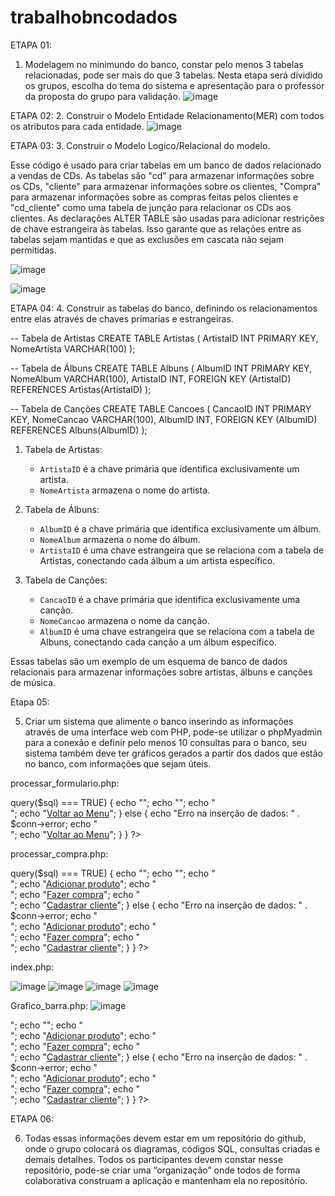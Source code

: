 # trabalhobncodados

ETAPA 01:
1. Modelagem no minimundo do banco, constar pelo menos 3 tabelas relacionadas,
pode ser mais do que 3 tabelas. Nesta etapa será dividido os grupos, escolha do
tema do sistema e apresentação para o professor da proposta do grupo para
validação.
![image](https://github.com/Ericaoliveira12/trabalhobncodados/assets/111866617/e2bf77c6-2888-4cc6-a568-ef100843f711)

ETAPA 02:
2. Construir o Modelo Entidade Relacionamento(MER) com todos os atributos para
cada entidade.
![image](https://github.com/Ericaoliveira12/trabalhobncodados/assets/111866617/ed6cc55f-3bdc-4118-aeb8-ac5d75c1bda1)

ETAPA 03:
3. Construir o Modelo Logico/Relacional do modelo.

Esse código é usado para criar tabelas em um banco de dados relacionado a vendas de CDs. As tabelas são "cd" para armazenar informações sobre os CDs, "cliente" para armazenar informações sobre os clientes, "Compra" para armazenar informações sobre as compras feitas pelos clientes e "cd_cliente" como uma tabela de junção para relacionar os CDs aos clientes. As declarações ALTER TABLE são usadas para adicionar restrições de chave estrangeira às tabelas. Isso garante que as relações entre as tabelas sejam mantidas e que as exclusões em cascata não sejam permitidas.

![image](https://github.com/Ericaoliveira12/trabalhobncodados/assets/111866617/1fb7bcf6-b388-4761-acd5-572c28e02078)

![image](https://github.com/Ericaoliveira12/trabalhobncodados/assets/111866617/e2480c0a-7505-4889-818a-138be8c36e99)

ETAPA 04:
4. Construir as tabelas do banco, definindo os relacionamentos entre elas através de
chaves primarias e estrangeiras.

-- Tabela de Artistas
CREATE TABLE Artistas (
    ArtistaID INT PRIMARY KEY,
    NomeArtista VARCHAR(100)
);

-- Tabela de Álbuns
CREATE TABLE Albuns (
    AlbumID INT PRIMARY KEY,
    NomeAlbum VARCHAR(100),
    ArtistaID INT,
    FOREIGN KEY (ArtistaID) REFERENCES Artistas(ArtistaID)
);

-- Tabela de Canções
CREATE TABLE Cancoes (
    CancaoID INT PRIMARY KEY,
    NomeCancao VARCHAR(100),
    AlbumID INT,
    FOREIGN KEY (AlbumID) REFERENCES Albuns(AlbumID)
);

1. Tabela de Artistas:
   - `ArtistaID` é a chave primária que identifica exclusivamente um artista.
   - `NomeArtista` armazena o nome do artista.

2. Tabela de Álbuns:
   - `AlbumID` é a chave primária que identifica exclusivamente um álbum.
   - `NomeAlbum` armazena o nome do álbum.
   - `ArtistaID` é uma chave estrangeira que se relaciona com a tabela de Artistas, conectando cada álbum a um artista específico.

3. Tabela de Canções:
   - `CancaoID` é a chave primária que identifica exclusivamente uma canção.
   - `NomeCancao` armazena o nome da canção.
   - `AlbumID` é uma chave estrangeira que se relaciona com a tabela de Albuns, conectando cada canção a um álbum específico.

Essas tabelas são um exemplo de um esquema de banco de dados relacionais para armazenar informações sobre artistas, álbuns e canções de música.

Etapa 05:

5. Criar um sistema que alimente o banco inserindo as informações através de uma
interface web com PHP, pode-se utilizar o phpMyadmin para a conexão e definir
pelo menos 10 consultas para o banco, seu sistema também deve ter gráficos
gerados a partir dos dados que estão no banco, com informações que sejam úteis.

processar_formulario.php:

<?php
include("config.php"); // Inclui o arquivo de configuração

if ($_SERVER["REQUEST_METHOD"] == "POST") {
    $titulo = $_POST["titulo"];
    $artista = $_POST["artista"];
    $genero = $_POST["genero"];
    $preco = $_POST["preco"];
    $estoque = $_POST["estoque"];
    $idioma = $_POST["idioma"];

    // Inserção de dados no banco de dados (sem stmt)
    $sql = "INSERT INTO cd (titulo, artista, genero, preco, estoque, idioma) VALUES ('$titulo', '$artista', '$genero', $preco, $estoque, '$idioma')";

    if ($conn->query($sql) === TRUE) {
        echo "<script>alert('Dados Cadastrados')</script>";
        echo "<script>window.location.href = 'http://localhost/loja_cds/index.php'</script>";
        echo "<br>";
        echo "<a href='index.php'>Voltar ao Menu</a>";
        
    } else {
        echo "Erro na inserção de dados: " . $conn->error;
        echo "<br>";
        echo "<a href='index.php'>Voltar ao Menu</a>";

    }
}
?>

processar_compra.php:

<?php
include("config.php"); // Inclui o arquivo de configuração

if ($_SERVER["REQUEST_METHOD"] == "POST") {
    $data = $_POST["data"];
    $cliente = $_POST["cliente"];
    $total = $_POST["total"];
    $produto = $_POST["produto"];
    $totalp = $_POST["totalp"];
    $idioma = $_POST["idioma"];
    
    // Inserção de dados no banco de dados (sem stmt)
    $sql = "INSERT INTO Compra (data, cliente, Total, produto, Totalp, idioma) VALUES ('$data', '$cliente', $total, '$produto', $totalp, '$idioma')";

    if ($conn->query($sql) === TRUE) {
        echo "<script>alert('Compra Cadastrada')</script>";
        echo "<script>window.location.href = 'http://localhost/loja_cds/index.php'</script>";
        echo "<br>";
        echo "<a href='cd.php'>Adicionar produto</a>";
        echo "<br>";
        echo "<a href='compra.php'>Fazer compra</a>";
        echo "<br>";
        echo "<a href='crud.php'>Cadastrar cliente</a>";
    } else {
        echo "Erro na inserção de dados: " . $conn->error;
        echo "<br>";
        echo "<a href='cd.php'>Adicionar produto</a>";
        echo "<br>";
        echo "<a href='compra.php'>Fazer compra</a>";
        echo "<br>";
        echo "<a href='cadastro.php'>Cadastrar cliente</a>";
    }
}
?>

index.php:

![image](https://github.com/Ericaoliveira12/trabalhobncodados/assets/111866617/1d2e034b-0a2f-4728-8cd8-42c11d970908)
![image](https://github.com/Ericaoliveira12/trabalhobncodados/assets/111866617/f24d4433-9086-4e07-a465-7d11af77695b)
![image](https://github.com/Ericaoliveira12/trabalhobncodados/assets/111866617/b31e0253-ff11-4280-99d7-807fcb22c96f)
![image](https://github.com/Ericaoliveira12/trabalhobncodados/assets/111866617/35800650-983e-4371-8c21-c34422bf9657)





Grafico_barra.php:
![image](https://github.com/Ericaoliveira12/trabalhobncodados/assets/111866617/a6aec2dd-28b3-41d8-aefe-b1544312747c)


<!DOCTYPE html>
<html>
  <head>
    <script type="text/javascript" src="https://www.gstatic.com/charts/loader.js"></script>
    <script type="text/javascript">
      google.charts.load('current', {'packages':['bar']});
      google.charts.setOnLoadCallback(drawChart);

      function drawChart() {
        var data = new google.visualization.DataTable();
        data.addColumn('string', 'Produto');
        data.addColumn('number', 'Quantidade Vendida');

        <?php
        include 'config.php';

        $sql = "SELECT produto, SUM(Totalp) AS quantidade_vendida FROM Compra GROUP BY produto ORDER BY quantidade_vendida DESC LIMIT 10";
        $result = mysqli_query($config, $sql);

        while ($row = mysqli_fetch_assoc($result)) {
          $produto = $row['produto'];
          $quantidade = (int)$row['quantidade_vendida'];
          echo "data.addRow(['$produto', $quantidade]);";
        }
        ?>
        
        var options = {
          chart: {
            title: 'Produtos Mais Vendidos',
            subtitle: 'Quantidade Vendida',
          },
          bars: 'horizontal' // Gráfico de barras horizontais
        };

        var chart = new google.charts.Bar(document.getElementById('barchart_material'));

        chart.draw(data, google.charts.Bar.convertOptions(options));
      }
    </script>
  </head>
  <body>
    <div id="barchart_material" style="width: 900px; height: 500px;"></div>
  </body>
</html>


crud.php:
<!DOCTYPE html>
<html lang="en">
<head>
    <meta charset="UTF-8">
    <meta name="viewport" content="width=device-width, initial-scale=1.0">
    <title>Formulário de Cadastro</title>
    <link rel="stylesheet" href="https://maxcdn.bootstrapcdn.com/bootstrap/4.5.2/css/bootstrap.min.css">
</head>
<body>
    <div class="container mt-5">
        <h2>Formulário de Cadastro</h2>
        <form method="post" action="cadastro.php">
            <div class="form-group">
                <label for="nome">Nome:</label>
                <input type="text" class="form-control" id="nome" name="nome" required>
            </div>
            <div class="form-group">
                <label for="endereco">Endereço:</label>
                <input type="text" class="form-control" id="endereco" name="endereco" required>
            </div>
            <div class="form-group">
                <label for="email">Email:</label>
                <input type="email" class="form-control" id="email" name="email" required>
            </div>
            <div class="form-group">
                <label for="telefone">Número de Telefone:</label>
                <input type="tel" class="form-control" id="telefone" name="telefone" required>
            </div>
            <button type="submit" class="btn btn-primary">Enviar</button>
        </form>
    </div>
</body>
</html>

Config.php:

<?php
    $servidor = "localhost";
    $username = "root";
    $password = "";
    $banco = "loja_cds";

    $conn = mysqli_connect($servidor, $username,$password,$banco); 

   /*  if (!$conn){
        echo "Não Conectado";
    }
 
    else {
        echo "Conectado";
    }    
 */

?>

Compra.php:

!DOCTYPE html>
<html lang="en">
<head>
    <meta charset="UTF-8">
    <meta name="viewport" content="width=device-width, initial-scale=1.0">
    <title>Formulário de Conexão ao Banco de Dados</title>
    <!-- Inclua as referências ao Bootstrap CSS -->
    <link rel="stylesheet" href="https://maxcdn.bootstrapcdn.com/bootstrap/4.5.2/css/bootstrap.min.css">
</head>
<body>
    <div class="container">
        <h2>Formulário de Conexão ao Banco de Dados</h2>
        <form action="processar_compra.php" method="post">
            <div class="form-group">
                <label for="data">Data:</label>
                <input type="date" class="form-control" id="data" name="data" required>
            </div>
            <div class="form-group">
                <label for="cliente">Cliente:</label>
                <input type="text" class="form-control" id="cliente" name="cliente" required>
            </div>
            <div class="form-group">
                <label for="produto">Produto:</label>
                <input type="text" class="form-control" id="produto" name="produto" required>
            </div>
            <div class="form-group">
                <label for="idioma">Idioma:</label>
                <input type="text" class="form-control" id="idioma" name="idioma" step="0.01" required>
            </div>
            <div class="form-group">
                <label for="total">Total:</label>
                <input type="number" class="form-control" id="total" name="total" step="0.01" required>
            </div>
            <div class="form-group">
                <label for="totalp">Quantidade de produtos:</label>
                <input type="number" class="form-control" id="totalp" name="totalp" step="0.01" required>
            </div>
            <button type="submit" class="btn btn-primary">Conectar ao Banco de Dados</button>
        </form>
    </div>

    <!-- Inclua as referências ao Bootstrap JavaScript e jQuery (opcional) para recursos interativos -->
    <script src="https://code.jquery.com/jquery-3.5.1.slim.min.js"></script>
    <script src="https://cdn.jsdelivr.net/npm/@popperjs/core@2.9.3/dist/umd/popper.min.js"></script>
    <script src="https://maxcdn.bootstrapcdn.com/bootstrap/4.5.2/js/bootstrap.min.js"></script>
</body>
</html>

Cd.php:

<!DOCTYPE html>
<html lang="en">
<head>
    <meta charset="UTF-8">
    <meta name="viewport" content="width=device-width, initial-scale=1.0">
    <title>Formulário de Produtos</title>
    <link rel="stylesheet" href="https://maxcdn.bootstrapcdn.com/bootstrap/4.5.2/css/bootstrap.min.css">
</head>
<body>
    <div class="container mt-5">
        <h2>Formulário de Produtos</h2>
        <form method="post" action="processar_formulario.php">
            <div class="form-group">
                <label for="titulo">Título do Disco:</label>
                <input type="text" class="form-control" id="titulo" name="titulo" required>
            </div>
            <div class="form-group">
                <label for="artista">Artista:</label>
                <input type="text" class="form-control" id="artista" name="artista" required>
            </div>
            <div class="form-group">
                <label for="genero">Gênero:</label>
                <input type="text" class="form-control" id="genero" name="genero" required>
            </div>
            <div class="form-group">
                <label for="idioma">Idioma:</label>
                <input type="text" class="form-control" id="idioma" name="idioma" required>
            </div>
            <div class="form-group">
                <label for="preco">Preço:</label>
                <input type="number" class="form-control" id="preco" name="preco" step="0.01" required>
            </div>
            <div class="form-group">
                <label for="estoque">Quantidade em Estoque:</label>
                <input type="number" class="form-control" id="estoque" name="estoque" required>
            </div>
            <button type="submit" class="btn btn-primary">Enviar</button>
        </form>
    </div>

</body>
</html>

Cadastro.php:

<?php
include("config.php"); // Inclui o arquivo de configuração

if ($_SERVER["REQUEST_METHOD"] == "POST") {
    $nome = $_POST["nome"];
    $endereco = $_POST["endereco"];
    $email = $_POST["email"];
    $telefone = $_POST["telefone"];

    // Inserção de dados no banco de dados
    $sql = "INSERT INTO cliente (Nome, Endereco, Email, Numero_de_telefone) VALUES ('$nome', '$endereco', '$email', '$telefone')";

    if ($conn->query($sql) === TRUE) {
        echo "<script>alert('Dados Cadastrados')</script>";
        echo "<script>window.location.href = 'http://localhost/loja_cds/index.php'</script>";
        echo "<br>";
        echo "<a href='cd.php'>Adicionar produto</a>";
        echo "<br>";
        echo "<a href='compra.php'>Fazer compra</a>";
        echo "<br>";
        echo "<a href='crud.php'>Cadastrar cliente</a>";
    } else {
        echo "Erro na inserção de dados: " . $conn->error;
        echo "<br>";
        echo "<a href='cd.php'>Adicionar produto</a>";
        echo "<br>";
        echo "<a href='compra.php'>Fazer compra</a>";
        echo "<br>";
        echo "<a href='crud.php'>Cadastrar cliente</a>";
    }
}
?>

ETAPA 06:

6. Todas essas informações devem estar em um repositório do github, onde o grupo
colocará os diagramas, códigos SQL, consultas criadas e demais detalhes. Todos
os participantes devem constar nesse repositório, pode-se criar uma “organização”
onde todos de forma colaborativa construam a aplicação e mantenham ela no
repositório.







